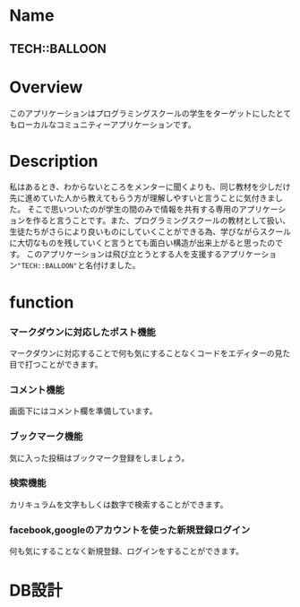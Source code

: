 # Name
## TECH::BALLOON
# Overview
このアプリケーションはプログラミングスクールの学生をターゲットにしたとてもローカルなコミュニティーアプリケーションです。
# Description
私はあるとき、わからないところをメンターに聞くよりも、同じ教材を少しだけ先に進めていた人から教えてもらう方が理解しやすいと言うことに気付きました。
そこで思いついたのが学生の間のみで情報を共有する専用のアプリケーションを作ると言うことです。また、プログラミングスクールの教材として扱い、生徒たちがさらにより良いものにしていくことができる為、学びながらスクールに大切なものを残していくと言うとても面白い構造が出来上がると思ったのです。
このアプリケーションは飛び立とうとする人を支援するアプリケーション`"TECH::BALLOON"`と名付けました。
# function
### マークダウンに対応したポスト機能
マークダウンに対応することで何も気にすることなくコードをエディターの見た目で打つことができます。
### コメント機能
画面下にはコメント欄を準備しています。
### ブックマーク機能
気に入った投稿はブックマーク登録をしましょう。
### 検索機能
カリキュラムを文字もしくは数字で検索することができます。
### facebook,googleのアカウントを使った新規登録ログイン
何も気にすることなく新規登録、ログインをすることができます。
# DB設計
